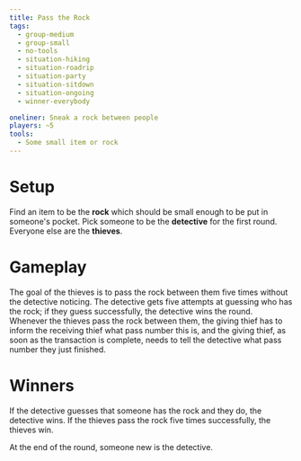 ```yaml
---
title: Pass the Rock
tags:
  - group-medium
  - group-small
  - no-tools
  - situation-hiking
  - situation-roadrip
  - situation-party
  - situation-sitdown
  - situation-ongoing
  - winner-everybody

oneliner: Sneak a rock between people
players: ~5
tools:
  - Some small item or rock
---
```

# Setup
Find an item to be the **rock** which should be small enough to be put in someone's pocket. Pick someone to be the **detective** for the first round. Everyone else are the **thieves**.

# Gameplay
The goal of the thieves is to pass the rock between them five times without the detective noticing. The detective gets five attempts at guessing who has the rock; if they guess successfully, the detective wins the round. Whenever the thieves pass the rock between them, the giving thief has to inform the receiving thief what pass number this is, and the giving thief, as soon as the transaction is complete, needs to tell the detective what pass number they just finished.

# Winners
If the detective guesses that someone has the rock and they do, the detective wins. If the thieves pass the rock five times successfully, the thieves win.

At the end of the round, someone new is the detective.
